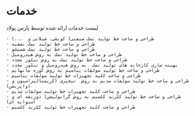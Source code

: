 # خدمات

لیست خدمات ارائه شده توسط پارس پولاد

    - طراحی و ساخت خط تولید نمک صنعتی( کوبشی، شیلاتی و  ...)
    - طراحی و ساخت خط تولید نمک تصفیه
    - طراحی و ساخت خط تولید نمک شستشو
    - طراحی و ساخت خط تولید نمک به روش هیدرومیل
    - طراحی و ساخت خط تولید نمک به روش تبلور مجدد
    - بهینه سازی کارخانه های تولید نمک  به روش هیدرومیل و تبلور مجدد
    - طراحی و ساخت خط تولید سولفات پتاسیم به روش کوره مانهایم
    - طراحی و ساخت کلیه تجهیزات خط تولید سولفات پتاسیم
    - طراحی و ساخت خط تولید سولفات سدیم به روش  تبخیری (کریستالیزاسیون و اواپریشن)
    - طراحی و ساخت کلیه تجهیزات خط تولید سولفات سدیم
    - طراحی و ساخت خط تولید کلرید کلسیم به روش گرانولیشن( ذوزنقه ای و استوانه ای)
    - طراحی و ساخت کلیه تجهیزات خط تولید کلرید کلسیم